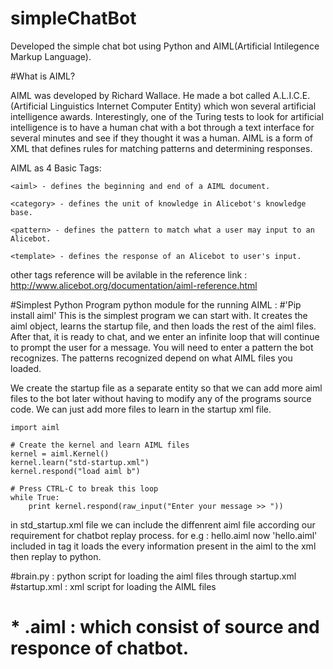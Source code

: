 # simpleChatBot

Developed the simple chat bot using Python and AIML(Artificial Intilegence Markup Language).

#What is AIML?

AIML was developed by Richard Wallace. He made a bot called A.L.I.C.E. (Artificial Linguistics Internet Computer Entity) which won several artificial intelligence awards. Interestingly, one of the Turing tests to look for artificial intelligence is to have a human chat with a bot through a text interface for several minutes and see if they thought it was a human. AIML is a form of XML that defines rules for matching patterns and determining responses.

AIML as 4 Basic Tags:

    <aiml> - defines the beginning and end of a AIML document.

    <category> - defines the unit of knowledge in Alicebot's knowledge base.

    <pattern> - defines the pattern to match what a user may input to an Alicebot.

    <template> - defines the response of an Alicebot to user's input.

other tags reference will be avilable in the reference link : http://www.alicebot.org/documentation/aiml-reference.html

#Simplest Python Program
    python module for the running AIML : #'Pip install aiml'
This is the simplest program we can start with. It creates the aiml object, learns the startup file, and then loads the rest of the aiml files. After that, it is ready to chat, and we enter an infinite loop that will continue to prompt the user for a message. You will need to enter a pattern the bot recognizes. The patterns recognized depend on what AIML files you loaded.

We create the startup file as a separate entity so that we can add more aiml files to the bot later without having to modify any of the programs source code. We can just add more files to learn in the startup xml file.

    import aiml

    # Create the kernel and learn AIML files
    kernel = aiml.Kernel()
    kernel.learn("std-startup.xml")
    kernel.respond("load aiml b")

    # Press CTRL-C to break this loop
    while True:
        print kernel.respond(raw_input("Enter your message >> "))
    
in std_startup.xml file we can include the diffenrent aiml file according our requirement for chatbot replay process.
    for e.g : <learn>hello.aiml</learn>
    now 'hello.aiml' included in <learn> tag it loads the every information present in the aiml to the xml then replay to python.
    
#brain.py : python script for loading the aiml files through startup.xml
#startup.xml : xml script for loading the AIML files
# * .aiml : which consist of source and responce of chatbot.



